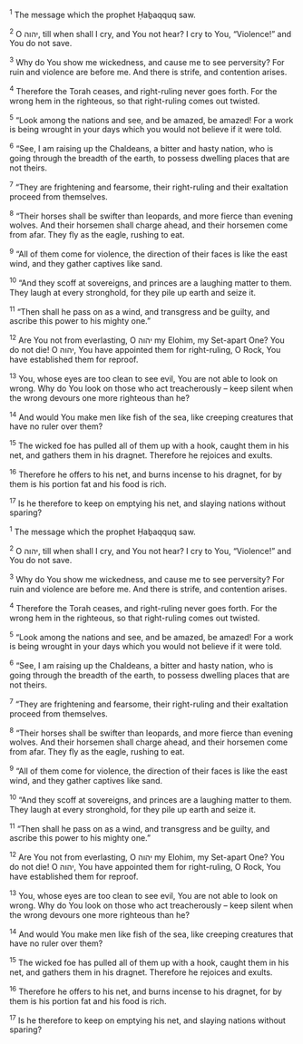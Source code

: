<sup>1</sup> The message which the prophet Ḥaḇaqquq saw.

<sup>2</sup> O יהוה, till when shall I cry, and You not hear? I cry to You, “Violence!” and You do not save.

<sup>3</sup> Why do You show me wickedness, and cause me to see perversity? For ruin and violence are before me. And there is strife, and contention arises.

<sup>4</sup> Therefore the Torah ceases, and right-ruling never goes forth. For the wrong hem in the righteous, so that right-ruling comes out twisted.

<sup>5</sup> “Look among the nations and see, and be amazed, be amazed! For a work is being wrought in your days which you would not believe if it were told.

<sup>6</sup> “See, I am raising up the Chaldeans, a bitter and hasty nation, who is going through the breadth of the earth, to possess dwelling places that are not theirs.

<sup>7</sup> “They are frightening and fearsome, their right-ruling and their exaltation proceed from themselves.

<sup>8</sup> “Their horses shall be swifter than leopards, and more fierce than evening wolves. And their horsemen shall charge ahead, and their horsemen come from afar. They fly as the eagle, rushing to eat.

<sup>9</sup> “All of them come for violence, the direction of their faces is like the east wind, and they gather captives like sand.

<sup>10</sup> “And they scoff at sovereigns, and princes are a laughing matter to them. They laugh at every stronghold, for they pile up earth and seize it.

<sup>11</sup> “Then shall he pass on as a wind, and transgress and be guilty, and ascribe this power to his mighty one.”

<sup>12</sup> Are You not from everlasting, O יהוה my Elohim, my Set-apart One? You do not die! O יהוה, You have appointed them for right-ruling, O Rock, You have established them for reproof.

<sup>13</sup> You, whose eyes are too clean to see evil, You are not able to look on wrong. Why do You look on those who act treacherously – keep silent when the wrong devours one more righteous than he?

<sup>14</sup> And would You make men like fish of the sea, like creeping creatures that have no ruler over them?

<sup>15</sup> The wicked foe has pulled all of them up with a hook, caught them in his net, and gathers them in his dragnet. Therefore he rejoices and exults.

<sup>16</sup> Therefore he offers to his net, and burns incense to his dragnet, for by them is his portion fat and his food is rich.

<sup>17</sup> Is he therefore to keep on emptying his net, and slaying nations without sparing?

<sup>1</sup> The message which the prophet Ḥaḇaqquq saw.

<sup>2</sup> O יהוה, till when shall I cry, and You not hear? I cry to You, “Violence!” and You do not save.

<sup>3</sup> Why do You show me wickedness, and cause me to see perversity? For ruin and violence are before me. And there is strife, and contention arises.

<sup>4</sup> Therefore the Torah ceases, and right-ruling never goes forth. For the wrong hem in the righteous, so that right-ruling comes out twisted.

<sup>5</sup> “Look among the nations and see, and be amazed, be amazed! For a work is being wrought in your days which you would not believe if it were told.

<sup>6</sup> “See, I am raising up the Chaldeans, a bitter and hasty nation, who is going through the breadth of the earth, to possess dwelling places that are not theirs.

<sup>7</sup> “They are frightening and fearsome, their right-ruling and their exaltation proceed from themselves.

<sup>8</sup> “Their horses shall be swifter than leopards, and more fierce than evening wolves. And their horsemen shall charge ahead, and their horsemen come from afar. They fly as the eagle, rushing to eat.

<sup>9</sup> “All of them come for violence, the direction of their faces is like the east wind, and they gather captives like sand.

<sup>10</sup> “And they scoff at sovereigns, and princes are a laughing matter to them. They laugh at every stronghold, for they pile up earth and seize it.

<sup>11</sup> “Then shall he pass on as a wind, and transgress and be guilty, and ascribe this power to his mighty one.”

<sup>12</sup> Are You not from everlasting, O יהוה my Elohim, my Set-apart One? You do not die! O יהוה, You have appointed them for right-ruling, O Rock, You have established them for reproof.

<sup>13</sup> You, whose eyes are too clean to see evil, You are not able to look on wrong. Why do You look on those who act treacherously – keep silent when the wrong devours one more righteous than he?

<sup>14</sup> And would You make men like fish of the sea, like creeping creatures that have no ruler over them?

<sup>15</sup> The wicked foe has pulled all of them up with a hook, caught them in his net, and gathers them in his dragnet. Therefore he rejoices and exults.

<sup>16</sup> Therefore he offers to his net, and burns incense to his dragnet, for by them is his portion fat and his food is rich.

<sup>17</sup> Is he therefore to keep on emptying his net, and slaying nations without sparing?

